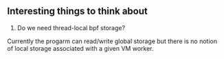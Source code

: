 ## Interesting things to think about

1. Do we need thread-local bpf storage?

Currently the progarm can read/write global storage but there is no notion
of local storage associated with a given VM worker.
